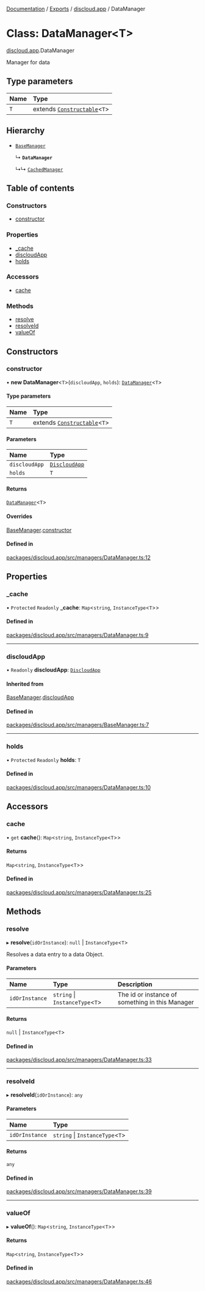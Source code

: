 [Documentation](../README.md) / [Exports](../modules.md) / [discloud.app](../modules/discloud_app.md) / DataManager

# Class: DataManager\<T\>

[discloud.app](../modules/discloud_app.md).DataManager

Manager for data

## Type parameters

| Name | Type |
| :------ | :------ |
| `T` | extends [`Constructable`](../modules/discloud_app.md#constructable)\<`T`\> |

## Hierarchy

- [`BaseManager`](discloud_app.BaseManager.md)

  ↳ **`DataManager`**

  ↳↳ [`CachedManager`](discloud_app.CachedManager.md)

## Table of contents

### Constructors

- [constructor](discloud_app.DataManager.md#constructor)

### Properties

- [\_cache](discloud_app.DataManager.md#_cache)
- [discloudApp](discloud_app.DataManager.md#discloudapp)
- [holds](discloud_app.DataManager.md#holds)

### Accessors

- [cache](discloud_app.DataManager.md#cache)

### Methods

- [resolve](discloud_app.DataManager.md#resolve)
- [resolveId](discloud_app.DataManager.md#resolveid)
- [valueOf](discloud_app.DataManager.md#valueof)

## Constructors

### constructor

• **new DataManager**\<`T`\>(`discloudApp`, `holds`): [`DataManager`](discloud_app.DataManager.md)\<`T`\>

#### Type parameters

| Name | Type |
| :------ | :------ |
| `T` | extends [`Constructable`](../modules/discloud_app.md#constructable)\<`T`\> |

#### Parameters

| Name | Type |
| :------ | :------ |
| `discloudApp` | [`DiscloudApp`](discloud_app.DiscloudApp.md) |
| `holds` | `T` |

#### Returns

[`DataManager`](discloud_app.DataManager.md)\<`T`\>

#### Overrides

[BaseManager](discloud_app.BaseManager.md).[constructor](discloud_app.BaseManager.md#constructor)

#### Defined in

[packages/discloud.app/src/managers/DataManager.ts:12](https://github.com/discloud/discloud.app/blob/ee3bbd2/packages/discloud.app/src/managers/DataManager.ts#L12)

## Properties

### \_cache

• `Protected` `Readonly` **\_cache**: `Map`\<`string`, `InstanceType`\<`T`\>\>

#### Defined in

[packages/discloud.app/src/managers/DataManager.ts:9](https://github.com/discloud/discloud.app/blob/ee3bbd2/packages/discloud.app/src/managers/DataManager.ts#L9)

___

### discloudApp

• `Readonly` **discloudApp**: [`DiscloudApp`](discloud_app.DiscloudApp.md)

#### Inherited from

[BaseManager](discloud_app.BaseManager.md).[discloudApp](discloud_app.BaseManager.md#discloudapp)

#### Defined in

[packages/discloud.app/src/managers/BaseManager.ts:7](https://github.com/discloud/discloud.app/blob/ee3bbd2/packages/discloud.app/src/managers/BaseManager.ts#L7)

___

### holds

• `Protected` `Readonly` **holds**: `T`

#### Defined in

[packages/discloud.app/src/managers/DataManager.ts:10](https://github.com/discloud/discloud.app/blob/ee3bbd2/packages/discloud.app/src/managers/DataManager.ts#L10)

## Accessors

### cache

• `get` **cache**(): `Map`\<`string`, `InstanceType`\<`T`\>\>

#### Returns

`Map`\<`string`, `InstanceType`\<`T`\>\>

#### Defined in

[packages/discloud.app/src/managers/DataManager.ts:25](https://github.com/discloud/discloud.app/blob/ee3bbd2/packages/discloud.app/src/managers/DataManager.ts#L25)

## Methods

### resolve

▸ **resolve**(`idOrInstance`): ``null`` \| `InstanceType`\<`T`\>

Resolves a data entry to a data Object.

#### Parameters

| Name | Type | Description |
| :------ | :------ | :------ |
| `idOrInstance` | `string` \| `InstanceType`\<`T`\> | The id or instance of something in this Manager |

#### Returns

``null`` \| `InstanceType`\<`T`\>

#### Defined in

[packages/discloud.app/src/managers/DataManager.ts:33](https://github.com/discloud/discloud.app/blob/ee3bbd2/packages/discloud.app/src/managers/DataManager.ts#L33)

___

### resolveId

▸ **resolveId**(`idOrInstance`): `any`

#### Parameters

| Name | Type |
| :------ | :------ |
| `idOrInstance` | `string` \| `InstanceType`\<`T`\> |

#### Returns

`any`

#### Defined in

[packages/discloud.app/src/managers/DataManager.ts:39](https://github.com/discloud/discloud.app/blob/ee3bbd2/packages/discloud.app/src/managers/DataManager.ts#L39)

___

### valueOf

▸ **valueOf**(): `Map`\<`string`, `InstanceType`\<`T`\>\>

#### Returns

`Map`\<`string`, `InstanceType`\<`T`\>\>

#### Defined in

[packages/discloud.app/src/managers/DataManager.ts:46](https://github.com/discloud/discloud.app/blob/ee3bbd2/packages/discloud.app/src/managers/DataManager.ts#L46)
